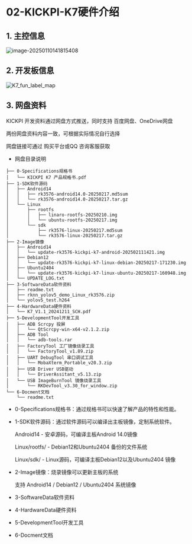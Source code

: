 # 02-KICKPI-K7硬件介绍



## 1. 主控信息

![image-20250110141815408](http://tanzhtanzh.oss-cn-shenzhen.aliyuncs.com/img/image-20250110141815408.png)



## 2. 开发板信息

![K7_fun_label_map](D:\Desktop\K7\K7_fun_label_map.jpg)



## 3. 网盘资料

KICKPI 开发资料通过网盘方式推送，同时支持 百度网盘、OneDrive网盘

两份网盘资料内容一致，可根据实际情况自行选择

网盘链接可通过 购买平台或QQ 咨询客服获取



* 网盘目录说明

```
├── 0-Specifications规格书
│   └── KICKPI K7 产品规格书.pdf
├── 1-SDK软件源码
│   ├── Android14
│   │   ├── rk3576-android14.0-20250217.md5sum
│   │   └── rk3576-android14.0-20250217.tar.gz
│   └── Linux
│       ├── rootfs
│       │   ├── linaro-rootfs-20250210.img
│       │   └── ubuntu-rootfs-20250217.img
│       └── sdk
│           ├── rk3576-linux-20250217.md5sum
│           └── rk3576-linux-20250217.tar.gz
├── 2-Image镜像
│   ├── Android14
│   │   └── update-rk3576-kickpi-k7-android-202502111421.img
│   ├── Debian12
│   │   └── update-rk3576-kickpi-k7-linux-debian-20250217-171230.img
│   ├── Ubuntu2404
│   │   └── update-rk3576-kickpi-k7-linux-ubuntu-20250217-160948.img
│   └── UPDATE_LOG.txt
├── 3-SoftwareData软件资料
│   ├── readme.txt
│   ├── rknn_yolov5_demo_Linux_rk3576.zip
│   └── yolov5_test.h264
├── 4-HardwareData硬件资料
│   └── K7_V1.1_20241211_SCH.pdf
├── 5-DevelopmentTool开发工具
│   ├── ADB Scrcpy 投屏
│   │   └── QtScrcpy-win-x64-v2.1.2.zip
│   ├── ADB Tool
│   │   └── adb-tools.rar
│   ├── FactoryTool 工厂镜像烧录工具
│   │   └── FactoryTool_v1.89.zip
│   ├── UART DebugTool 串口调试工具
│   │   └── MobaXterm_Portable_v20.3.zip
│   ├── USB Driver USB驱动
│   │   └── DriverAssitant_v5.13.zip
│   └── USB ImageBurnTool 镜像烧录工具
│       └── RKDevTool_v3.30_for_window.zip
└── 6-Docment文档
    └── readme.txt
```

* 0-Specifications规格书：通过规格书可以快速了解产品的特性和性能。

* 1-SDK软件源码：通过软件源码可以编译出主板镜像，定制系统软件。

  Android14 - 安卓源码，可编译主板Android 14.0镜像

  Linux/rootfs/ - Debian12和Ubuntu2404 备份的文件系统

  Linux/sdk/ - Linux源码，可编译主板Debian12以及Ubuntu2404 镜像

* 2-Image镜像：烧录镜像可以更新主板的系统

  支持 Android14 / Debian12 / Ubuntu2404 系统镜像

* 3-SoftwareData软件资料  

* 4-HardwareData硬件资料  

* 5-DevelopmentTool开发工具  

* 6-Docment文档

